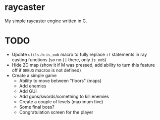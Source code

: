 # raycaster

My simple raycaster engine written in C.

# TODO

- Update `utils.h:is_oob` macro to fully replace `if` statements in ray casting functions (so no `||` there, only `is_oob`)
- Hide 2D map (show it if M was pressed, add ability to turn this feature off if `DEBUG` macros is not defined)
- Create a simple game
    - Ability to move between "floors" (maps)
    - Add enemies
    - Add GUI
    - Add guns/swords/something to kill enemies
    - Create a couple of levels (maximum five)
    - Some final boss?
    - Congratulation screen for the player
